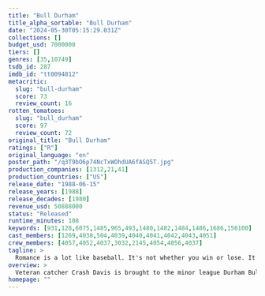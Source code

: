 ```yaml
---
title: "Bull Durham"
title_alpha_sortable: "Bull Durham"
date: "2024-05-30T05:15:29.031Z"
collections: []
budget_usd: 7000000
tiers: []
genres: [35,10749]
tsdb_id: 287
imdb_id: "tt0094812"
metacritic:
  slug: "bull-durham"
  score: 73
  review_count: 16
rotten_tomatoes:
  slug: "bull_durham"
  score: 97
  review_count: 72
original_title: "Bull Durham"
ratings: ["R"]
original_language: "en"
poster_path: "/q3T9bO6p74NcTxWOhdUA6fASQ5T.jpg"
production_companies: [1312,21,41]
production_countries: ["US"]
release_date: "1988-06-15"
release_years: [1988]
release_decades: [1980]
revenue_usd: 50888000
status: "Released"
runtime_minutes: 108
keywords: [931,128,6075,1485,965,493,1480,1482,1484,1486,1686,156100]
cast_members: [1269,4038,504,4039,4040,4041,4042,4043,4051]
crew_members: [4057,4052,4037,3032,2145,4054,4056,4037]
tagline: >
  Romance is a lot like baseball. It's not whether you win or lose. It's how you play the game.
overview: >
  Veteran catcher Crash Davis is brought to the minor league Durham Bulls to help their up and coming pitching prospect, "Nuke" Laloosh. Their relationship gets off to a rocky start and is further complicated when baseball groupie Annie Savoy sets her sights on the two men.
homepage: ""
---
```

